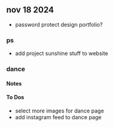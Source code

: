 ## nov 18 2024
*   password protect design portfolio?

### ps
*   add project sunshine stuff to website

### dance

#### Notes

#### To Dos
*   select more images for dance page
*   add instagram feed to dance page

